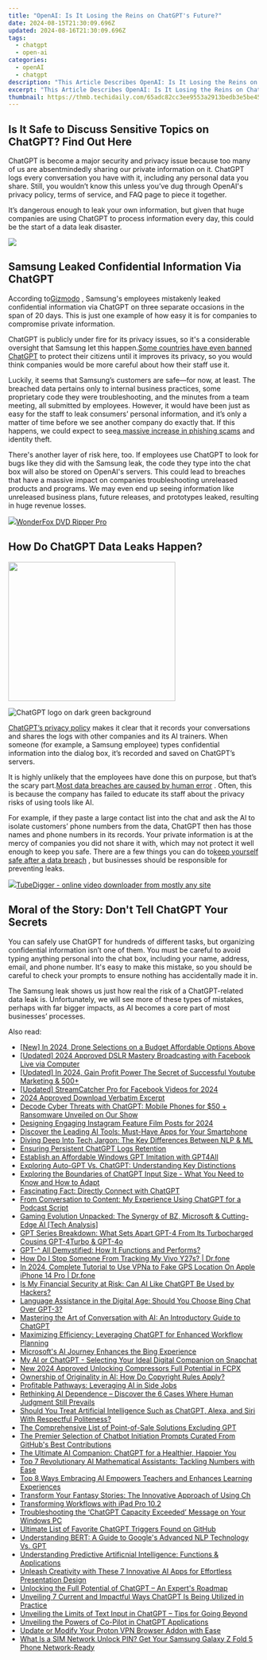 ```yaml
---
title: "OpenAI: Is It Losing the Reins on ChatGPT's Future?"
date: 2024-08-15T21:30:09.696Z
updated: 2024-08-16T21:30:09.696Z
tags:
  - chatgpt
  - open-ai
categories:
  - openAI
  - chatgpt
description: "This Article Describes OpenAI: Is It Losing the Reins on ChatGPT's Future?"
excerpt: "This Article Describes OpenAI: Is It Losing the Reins on ChatGPT's Future?"
thumbnail: https://thmb.techidaily.com/65adc82cc3ee9553a2913bedb3e5be45ee26dcc59c4f9c7a17769ed9f017e2ee.jpg
---
```


## Is It Safe to Discuss Sensitive Topics on ChatGPT? Find Out Here

 ChatGPT is become a major security and privacy issue because too many of us are absentmindedly sharing our private information on it. ChatGPT logs every conversation you have with it, including any personal data you share. Still, you wouldn’t know this unless you’ve dug through OpenAI's privacy policy, terms of service, and FAQ page to piece it together.

 It’s dangerous enough to leak your own information, but given that huge companies are using ChatGPT to process information every day, this could be the start of a data leak disaster.

<!-- affiliate ads begin -->
<a href="https://store.revouninstaller.com/order/checkout.php?PRODS=28010250&QTY=1&AFFILIATE=108875&CART=1"><img src="https://secure.avangate.com/images/merchant/4282ec8de8c9be897e7aff4aa231b1a4/336__280a.jpg" border="0"></a>
<!-- affiliate ads end -->
## Samsung Leaked Confidential Information Via ChatGPT

 According to[Gizmodo](https://gizmodo.com/chatgpt-ai-samsung-employees-leak-data-1850307376) , Samsung's employees mistakenly leaked confidential information via ChatGPT on three separate occasions in the span of 20 days. This is just one example of how easy it is for companies to compromise private information.

 ChatGPT is publicly under fire for its privacy issues, so it's a considerable oversight that Samsung let this happen.[Some countries have even banned ChatGPT](https://www.makeuseof.com/why-has-italy-banned-chatgpt/) to protect their citizens until it improves its privacy, so you would think companies would be more careful about how their staff use it.

 Luckily, it seems that Samsung’s customers are safe—for now, at least. The breached data pertains only to internal business practices, some proprietary code they were troubleshooting, and the minutes from a team meeting, all submitted by employees. However, it would have been just as easy for the staff to leak consumers’ personal information, and it’s only a matter of time before we see another company do exactly that. If this happens, we could expect to see[a massive increase in phishing scams](https://www.makeuseof.com/what-is-phishing/) and identity theft.

 There's another layer of risk here, too. If employees use ChatGPT to look for bugs like they did with the Samsung leak, the code they type into the chat box will also be stored on OpenAI's servers. This could lead to breaches that have a massive impact on companies troubleshooting unreleased products and programs. We may even end up seeing information like unreleased business plans, future releases, and prototypes leaked, resulting in huge revenue losses.

<!-- affiliate ads begin -->
<a href="https://secure.2checkout.com/order/checkout.php?PRODS=3922934&QTY=1&AFFILIATE=108875&CART=1"><img src="https://secure.avangate.com/images/merchant/4b0a0290ad7df100b77e86839989a75e/products/ripperpro.png" border="0">WonderFox DVD Ripper Pro</a>
<!-- affiliate ads end -->
## How Do ChatGPT Data Leaks Happen?

<!-- affiliate ads begin -->
<a href="https://aligracehair.sjv.io/c/5597632/2087264/19272" target="_top" id="2087264"><img src="//a.impactradius-go.com/display-ad/19272-2087264" border="0" alt="" width="336" height="280"/></a><img height="0" width="0" src="https://imp.pxf.io/i/5597632/2087264/19272" style="position:absolute;visibility:hidden;" border="0" />
<!-- affiliate ads end -->
![ChatGPT logo on dark green background ](https://static1.makeuseofimages.com/wordpress/wp-content/uploads/2023/04/chatgpt-privacy-risk.jpg)

[ChatGPT’s privacy policy](https://openai.com/policies/privacy-policy) makes it clear that it records your conversations and shares the logs with other companies and its AI trainers. When someone (for example, a Samsung employee) types confidential information into the dialog box, it’s recorded and saved on ChatGPT’s servers.

 It is highly unlikely that the employees have done this on purpose, but that’s the scary part.[Most data breaches are caused by human error](https://www.makeuseof.com/people-weakest-link-in-cybersecurity/) . Often, this is because the company has failed to educate its staff about the privacy risks of using tools like AI.

 For example, if they paste a large contact list into the chat and ask the AI to isolate customers’ phone numbers from the data, ChatGPT then has those names and phone numbers in its records. Your private information is at the mercy of companies you did not share it with, which may not protect it well enough to keep you safe. There are a few things you can do to[keep yourself safe after a data breach](https://www.makeuseof.com/what-to-do-after-data-breach-how-to-protect-yourself/) , but businesses should be responsible for preventing leaks.

<!-- affiliate ads begin -->
<a href="https://secure.2checkout.com/order/checkout.php?PRODS=4572700&QTY=1&AFFILIATE=108875&CART=1"><img src="	https://www.tubedigger.com/wp-content/uploads/2020/08/tubedigger-software-new.png" border="0">TubeDigger - online video downloader from mostly any site</a>
<!-- affiliate ads end -->
## Moral of the Story: Don't Tell ChatGPT Your Secrets

 You can safely use ChatGPT for hundreds of different tasks, but organizing confidential information isn’t one of them. You must be careful to avoid typing anything personal into the chat box, including your name, address, email, and phone number. It's easy to make this mistake, so you should be careful to check your prompts to ensure nothing has accidentally made it in.

 The Samsung leak shows us just how real the risk of a ChatGPT-related data leak is. Unfortunately, we will see more of these types of mistakes, perhaps with far bigger impacts, as AI becomes a core part of most businesses’ processes.


<ins class="adsbygoogle"
     style="display:block"
     data-ad-format="autorelaxed"
     data-ad-client="ca-pub-7571918770474297"
     data-ad-slot="1223367746"></ins>



<ins class="adsbygoogle"
     style="display:block"
     data-ad-client="ca-pub-7571918770474297"
     data-ad-slot="8358498916"
     data-ad-format="auto"
     data-full-width-responsive="true"></ins>

<span class="atpl-alsoreadstyle">Also read:</span>
<div><ul>
<li><a href="https://article-posts.techidaily.com/new-in-2024-drone-selections-on-a-budget-affordable-options-above/"><u>[New] In 2024, Drone Selections on a Budget  Affordable Options Above</u></a></li>
<li><a href="https://facebook-video-content.techidaily.com/updated-2024-approved-dslr-mastery-broadcasting-with-facebook-live-via-computer/"><u>[Updated] 2024 Approved  DSLR Mastery  Broadcasting with Facebook Live via Computer</u></a></li>
<li><a href="https://eaxpv-info.techidaily.com/updated-in-2024-gain-profit-power-the-secret-of-successful-youtube-marketing-and-500plus/"><u>[Updated] In 2024, Gain Profit Power  The Secret of Successful Youtube Marketing & 500+</u></a></li>
<li><a href="https://facebook-videos.techidaily.com/updated-streamcatcher-pro-for-facebook-videos-for-2024/"><u>[Updated] StreamCatcher Pro for Facebook Videos for 2024</u></a></li>
<li><a href="https://screen-activity-recording.techidaily.com/2024-approved-download-verbatim-excerpt/"><u>2024 Approved  Download Verbatim Excerpt</u></a></li>
<li><a href="https://tech-hub.techidaily.com/1721872235008-decode-cyber-threats-with-chatgpt-mobile-phones-for-50-plus-ransomware-unveiled-on-our-show/"><u>Decode Cyber Threats with ChatGPT: Mobile Phones for $50 + Ransomware Unveiled on Our Show</u></a></li>
<li><a href="https://instagram-clips.techidaily.com/designing-engaging-instagram-feature-film-posts-for-2024/"><u>Designing Engaging Instagram Feature Film Posts for 2024</u></a></li>
<li><a href="https://tech-hub.techidaily.com/discover-the-leading-ai-tools-must-have-apps-for-your-smartphone/"><u>Discover the Leading AI Tools: Must-Have Apps for Your Smartphone</u></a></li>
<li><a href="https://tech-hub.techidaily.com/diving-deep-into-tech-jargon-the-key-differences-between-nlp-and-ml/"><u>Diving Deep Into Tech Jargon: The Key Differences Between NLP & ML</u></a></li>
<li><a href="https://tech-hub.techidaily.com/ensuring-persistent-chatgpt-logs-retention/"><u>Ensuring Persistent ChatGPT Logs Retention</u></a></li>
<li><a href="https://tech-hub.techidaily.com/establish-an-affordable-windows-gpt-imitation-with-gpt4all/"><u>Establish an Affordable Windows GPT Imitation with GPT4All</u></a></li>
<li><a href="https://tech-hub.techidaily.com/exploring-auto-gpt-vs-chatgpt-understanding-key-distinctions/"><u>Exploring Auto-GPT Vs. ChatGPT: Understanding Key Distinctions</u></a></li>
<li><a href="https://tech-hub.techidaily.com/exploring-the-boundaries-of-chatgpt-input-size-what-you-need-to-know-and-how-to-adapt/"><u>Exploring the Boundaries of ChatGPT Input Size - What You Need to Know and How to Adapt</u></a></li>
<li><a href="https://tech-hub.techidaily.com/fascinating-fact-directly-connect-with-chatgpt/"><u>Fascinating Fact: Directly Connect with ChatGPT</u></a></li>
<li><a href="https://tech-hub.techidaily.com/from-conversation-to-content-my-experience-using-chatgpt-for-a-podcast-script/"><u>From Conversation to Content: My Experience Using ChatGPT for a Podcast Script</u></a></li>
<li><a href="https://tech-hub.techidaily.com/gaming-evolution-unpacked-the-synergy-of-bz-microsoft-and-cutting-edge-ai-tech-analysis/"><u>Gaming Evolution Unpacked: The Synergy of BZ, Microsoft & Cutting-Edge AI [Tech Analysis]</u></a></li>
<li><a href="https://tech-hub.techidaily.com/gpt-series-breakdown-what-sets-apart-gpt-4-from-its-turbocharged-cousins-gpt-4turbo-and-gpt-4o/"><u>GPT Series Breakdown: What Sets Apart GPT-4 From Its Turbocharged Cousins GPT-4Turbo & GPT-4o</u></a></li>
<li><a href="https://tech-hub.techidaily.com/gpt-all-demystified-how-it-functions-and-performs/"><u>GPT-^ All Demystified: How It Functions and Performs?</u></a></li>
<li><a href="https://android-location-track.techidaily.com/how-do-i-stop-someone-from-tracking-my-vivo-y27s-drfone-by-drfone-virtual-android/"><u>How Do I Stop Someone From Tracking My Vivo Y27s? | Dr.fone</u></a></li>
<li><a href="https://review-topics.techidaily.com/in-2024-complete-tutorial-to-use-vpna-to-fake-gps-location-on-apple-iphone-14-pro-drfone-by-drfone-virtual-ios/"><u>In 2024, Complete Tutorial to Use VPNa to Fake GPS Location On Apple iPhone 14 Pro | Dr.fone</u></a></li>
<li><a href="https://tech-hub.techidaily.com/is-my-financial-security-at-risk-can-ai-like-chatgpt-be-used-by-hackers/"><u>Is My Financial Security at Risk: Can AI Like ChatGPT Be Used by Hackers?</u></a></li>
<li><a href="https://tech-hub.techidaily.com/language-assistance-in-the-digital-age-should-you-choose-bing-chat-over-gpt-3/"><u>Language Assistance in the Digital Age: Should You Choose Bing Chat Over GPT-3?</u></a></li>
<li><a href="https://tech-hub.techidaily.com/mastering-the-art-of-conversation-with-ai-an-introductory-guide-to-chatgpt/"><u>Mastering the Art of Conversation with AI: An Introductory Guide to ChatGPT</u></a></li>
<li><a href="https://tech-hub.techidaily.com/maximizing-efficiency-leveraging-chatgpt-for-enhanced-workflow-planning/"><u>Maximizing Efficiency: Leveraging ChatGPT for Enhanced Workflow Planning</u></a></li>
<li><a href="https://tech-hub.techidaily.com/microsofts-ai-journey-enhances-the-bing-experience/"><u>Microsoft's AI Journey Enhances the Bing Experience</u></a></li>
<li><a href="https://tech-hub.techidaily.com/my-ai-or-chatgpt-selecting-your-ideal-digital-companion-on-snapchat/"><u>My AI or ChatGPT - Selecting Your Ideal Digital Companion on Snapchat</u></a></li>
<li><a href="https://ai-video-tools.techidaily.com/new-2024-approved-unlocking-compressors-full-potential-in-fcpx/"><u>New 2024 Approved Unlocking Compressors Full Potential in FCPX</u></a></li>
<li><a href="https://tech-hub.techidaily.com/ownership-of-originality-in-ai-how-do-copyright-rules-apply/"><u>Ownership of Originality in AI: How Do Copyright Rules Apply?</u></a></li>
<li><a href="https://tech-hub.techidaily.com/profitable-pathways-leveraging-ai-in-side-jobs/"><u>Profitable Pathways: Leveraging AI in Side Jobs</u></a></li>
<li><a href="https://tech-hub.techidaily.com/rethinking-ai-dependence-discover-the-6-cases-where-human-judgment-still-prevails/"><u>Rethinking AI Dependence – Discover the 6 Cases Where Human Judgment Still Prevails</u></a></li>
<li><a href="https://tech-hub.techidaily.com/should-you-treat-artificial-intelligence-such-as-chatgpt-alexa-and-siri-with-respectful-politeness/"><u>Should You Treat Artificial Intelligence Such as ChatGPT, Alexa, and Siri With Respectful Politeness?</u></a></li>
<li><a href="https://tech-hub.techidaily.com/the-comprehensive-list-of-point-of-sale-solutions-excluding-gpt/"><u>The Comprehensive List of Point-of-Sale Solutions Excluding GPT</u></a></li>
<li><a href="https://tech-hub.techidaily.com/the-premier-selection-of-chatbot-initiation-prompts-curated-from-githubs-best-contributions/"><u>The Premier Selection of Chatbot Initiation Prompts Curated From GitHub's Best Contributions</u></a></li>
<li><a href="https://tech-hub.techidaily.com/the-ultimate-ai-companion-chatgpt-for-a-healthier-happier-you/"><u>The Ultimate AI Companion: ChatGPT for a Healthier, Happier You</u></a></li>
<li><a href="https://tech-hub.techidaily.com/top-7-revolutionary-ai-mathematical-assistants-tackling-numbers-with-ease/"><u>Top 7 Revolutionary AI Mathematical Assistants: Tackling Numbers with Ease</u></a></li>
<li><a href="https://tech-hub.techidaily.com/top-8-ways-embracing-ai-empowers-teachers-and-enhances-learning-experiences/"><u>Top 8 Ways Embracing AI Empowers Teachers and Enhances Learning Experiences</u></a></li>
<li><a href="https://tech-hub.techidaily.com/transform-your-fantasy-stories-the-innovative-approach-of-using-ch/"><u>Transform Your Fantasy Stories: The Innovative Approach of Using Ch</u></a></li>
<li><a href="https://buynow-info.techidaily.com/transforming-workflows-with-ipad-pro-102/"><u>Transforming Workflows with iPad Pro 10.2</u></a></li>
<li><a href="https://tech-hub.techidaily.com/troubleshooting-the-chatgpt-capacity-exceeded-message-on-your-windows-pc/"><u>Troubleshooting the ‘ChatGPT Capacity Exceeded’ Message on Your Windows PC</u></a></li>
<li><a href="https://tech-hub.techidaily.com/ultimate-list-of-favorite-chatgpt-triggers-found-on-github/"><u>Ultimate List of Favorite ChatGPT Triggers Found on GitHub</u></a></li>
<li><a href="https://tech-hub.techidaily.com/understanding-bert-a-guide-to-googles-advanced-nlp-technology-vs-gpt/"><u>Understanding BERT: A Guide to Google's Advanced NLP Technology Vs. GPT</u></a></li>
<li><a href="https://tech-hub.techidaily.com/understanding-predictive-artificnial-intelligence-functions-and-applications/"><u>Understanding Predictive Artificnial Intelligence: Functions & Applications</u></a></li>
<li><a href="https://tech-hub.techidaily.com/unleash-creativity-with-these-7-innovative-ai-apps-for-effortless-presentation-design/"><u>Unleash Creativity with These 7 Innovative AI Apps for Effortless Presentation Design</u></a></li>
<li><a href="https://tech-hub.techidaily.com/unlocking-the-full-potential-of-chatgpt-an-experts-roadmap/"><u>Unlocking the Full Potential of ChatGPT – An Expert's Roadmap</u></a></li>
<li><a href="https://tech-hub.techidaily.com/unveiling-7-current-and-impactful-ways-chatgpt-is-being-utilized-in-practice/"><u>Unveiling 7 Current and Impactful Ways ChatGPT Is Being Utilized in Practice</u></a></li>
<li><a href="https://tech-hub.techidaily.com/unveiling-the-limits-of-text-input-in-chatgpt-tips-for-going-beyond/"><u>Unveiling the Limits of Text Input in ChatGPT – Tips for Going Beyond</u></a></li>
<li><a href="https://tech-hub.techidaily.com/unveiling-the-powers-of-co-pilot-in-chatgpt-applications/"><u>Unveiling the Powers of Co-Pilot in ChatGPT Applications</u></a></li>
<li><a href="https://tech-hub.techidaily.com/update-or-modify-your-proton-vpn-browser-addon-with-ease/"><u>Update or Modify Your Proton VPN Browser Addon with Ease</u></a></li>
<li><a href="https://sim-unlock.techidaily.com/what-is-a-sim-network-unlock-pin-get-your-samsung-galaxy-z-fold-5-phone-network-ready-by-drfone-android/"><u>What Is a SIM Network Unlock PIN? Get Your Samsung Galaxy Z Fold 5 Phone Network-Ready</u></a></li>
</ul></div>
